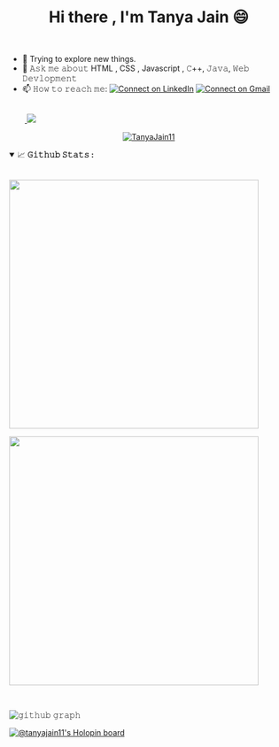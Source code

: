 <h1 align='center'>Hi there , I'm Tanya Jain 😄</h1><br>

- 🔭 Trying to explore new things.
- 💬 𝙰𝚜𝚔 𝚖𝚎 𝚊𝚋𝚘𝚞𝚝 HTML , CSS , Javascript , 𝙲++, 𝙹𝚊𝚟𝚊, 𝚆𝚎𝚋 𝙳𝚎𝚟𝚕𝚘𝚙𝚖𝚎𝚗𝚝
- 📫 𝙷𝚘𝚠 𝚝𝚘 𝚛𝚎𝚊𝚌𝚑 𝚖𝚎: <span>[![Connect on LinkedIn](https://img.shields.io/badge/--linkedin?label=LinkedIn&logo=LinkedIn&style=social)](https://www.linkedin.com/in/tanya-jain-dev/)   [![Connect on Gmail](https://img.shields.io/badge/--Gmail?label=Gmail&logo=Gmail&style=social)](mailto:jaintanya231@gmail.com)</span>

<br/>
&emsp;&emsp;<a href="#">
    <img src="https://komarev.com/ghpvc/?username=TanyaJain11&color=blueviolet">
</a>

<br/>

<p align="center"> <a href="https://github.com/ryo-ma/github-profile-trophy"><img src="https://github-profile-trophy.vercel.app/?username=TanyaJain11" alt="TanyaJain11" /></a> </p>

<!-- <p align="center">
  <a>
    <img align="center" src="https://github-readme-streak-stats.herokuapp.com/?user=TanyaJain11&theme=dark"/>
  </a>
</p> -->

<details open="">
<summary>
  <g-emoji class="g-emoji" alias="chart_with_upwards_trend" fallback-src="https://github.githubassets.com/images/icons/emoji/unicode/1f4c8.png">📈</g-emoji>
  <strong>𝙶𝚒𝚝𝚑𝚞𝚋 𝚂𝚝𝚊𝚝𝚜 : </strong>
</summary>
<br>

  <p >
  <img style="width: 450px; display: block;" src="https://github-readme-stats.vercel.app/api?username=TanyaJain11&show_icons=true&theme=gradient&count_private=false&bg_color=0,11998E,38EF7D&title_color=fff&text_color=fff&icon_color=79ff97" />
</p>
<p>
  <img style="width:450px; display: block;" src="https://github-readme-stats.vercel.app/api/top-langs/?username=TanyaJain11&langs_count=8&count_private=false&bg_color=0,11998E,38EF7D&title_color=fff&text_color=fff&icon_color=79ff97" />
</p>
<br/>

![𝚐𝚒𝚝𝚑𝚞𝚋 𝚐𝚛𝚊𝚙𝚑](https://activity-graph.herokuapp.com/graph?username=TanyaJain11&theme=react-dark&hide_border=true&area=true)
</details>




[![@tanyajain11's Holopin board](https://holopin.me/tanyajain11)](https://holopin.io/@tanyajain11)
